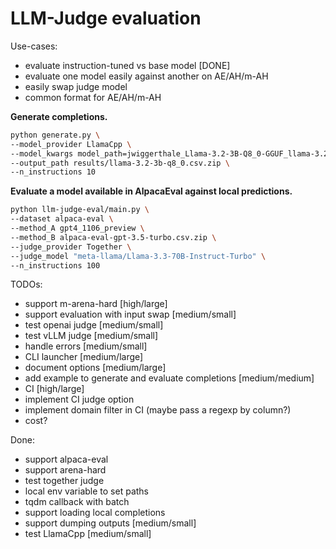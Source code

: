 # LLM-Judge evaluation


Use-cases:
* evaluate instruction-tuned vs base model [DONE]
* evaluate one model easily against another on AE/AH/m-AH
* easily swap judge model
* common format for AE/AH/m-AH


**Generate completions.**
```bash
python generate.py \
--model_provider LlamaCpp \
--model_kwargs model_path=jwiggerthale_Llama-3.2-3B-Q8_0-GGUF_llama-3.2-3b-q8_0.gguf max_retries=3 \
--output_path results/llama-3.2-3b-q8_0.csv.zip \
--n_instructions 10
```

**Evaluate a model available in AlpacaEval against local predictions.**
```bash
python llm-judge-eval/main.py \
--dataset alpaca-eval \
--method_A gpt4_1106_preview \
--method_B alpaca-eval-gpt-3.5-turbo.csv.zip \
--judge_provider Together \
--judge_model "meta-llama/Llama-3.3-70B-Instruct-Turbo" \
--n_instructions 100
```


TODOs:
* support m-arena-hard [high/large]
* support evaluation with input swap [medium/small]
* test openai judge [medium/small]
* test vLLM judge [medium/small]
* handle errors [medium/small]
* CLI launcher [medium/large]
* document options [medium/large]
* add example to generate and evaluate completions [medium/medium] 
* CI [high/large]
* implement CI judge option
* implement domain filter in CI (maybe pass a regexp by column?)
* cost? 

Done:
* support alpaca-eval
* support arena-hard
* test together judge
* local env variable to set paths
* tqdm callback with batch
* support loading local completions
* support dumping outputs [medium/small]
* test LlamaCpp [medium/small]